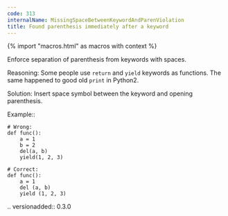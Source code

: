 ```yaml
---
code: 313
internalName: MissingSpaceBetweenKeywordAndParenViolation
title: Found parenthesis immediately after a keyword
---
```


{% import "macros.html" as macros with context %}

Enforce separation of parenthesis from keywords with spaces.

Reasoning: Some people use `return` and `yield` keywords as functions.
The same happened to good old `print` in Python2.

Solution: Insert space symbol between the keyword and opening
parenthesis.

Example::

    # Wrong:
    def func():
        a = 1
        b = 2
        del(a, b)
        yield(1, 2, 3)
    
    # Correct:
    def func():
        a = 1
        del (a, b)
        yield (1, 2, 3)

.. versionadded:: 0.3.0